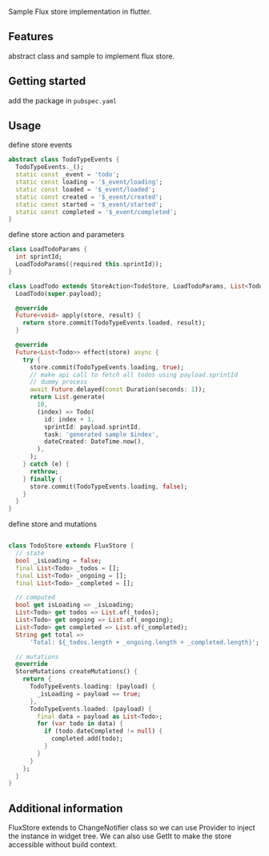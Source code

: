 <!--
This README describes the package. If you publish this package to pub.dev,
this README's contents appear on the landing page for your package.

For information about how to write a good package README, see the guide for
[writing package pages](https://dart.dev/guides/libraries/writing-package-pages).

For general information about developing packages, see the Dart guide for
[creating packages](https://dart.dev/guides/libraries/create-library-packages)
and the Flutter guide for
[developing packages and plugins](https://flutter.dev/developing-packages).
-->

Sample Flux store implementation in flutter.

## Features

abstract class and sample to implement flux store.

## Getting started

add the package in `pubspec.yaml`

## Usage

define store events
```dart
abstract class TodoTypeEvents {
  TodoTypeEvents._();
  static const _event = 'todo';
  static const loading = '$_event/loading';
  static const loaded = '$_event/loaded';
  static const created = '$_event/created';
  static const started = '$_event/started';
  static const completed = '$_event/completed';
}
```

define store action and parameters
```dart
class LoadTodoParams {
  int sprintId;
  LoadTodoParams({required this.sprintId});
}

class LoadTodo extends StoreAction<TodoStore, LoadTodoParams, List<Todo>> {
  LoadTodo(super.payload);

  @override
  Future<void> apply(store, result) {
    return store.commit(TodoTypeEvents.loaded, result);
  }

  @override
  Future<List<Todo>> effect(store) async {
    try {
      store.commit(TodoTypeEvents.loading, true);
      // make api call to fetch all todos using payload.sprintId
      // dummy process
      await Future.delayed(const Duration(seconds: 1));
      return List.generate(
        10,
        (index) => Todo(
          id: index + 1,
          sprintId: payload.sprintId,
          task: 'generated sample $index',
          dateCreated: DateTime.now(),
        ),
      );
    } catch (e) {
      rethrow;
    } finally {
      store.commit(TodoTypeEvents.loading, false);
    }
  }
}
```

define store and mutations
```dart

class TodoStore extends FluxStore {
  // state
  bool _isLoading = false;
  final List<Todo> _todos = [];
  final List<Todo> _ongoing = [];
  final List<Todo> _completed = [];

  // computed
  bool get isLoading => _isLoading;
  List<Todo> get todos => List.of(_todos);
  List<Todo> get ongoing => List.of(_ongoing);
  List<Todo> get completed => List.of(_completed);
  String get total =>
      'Total: ${_todos.length + _ongoing.length + _completed.length}';

  // mutations
  @override
  StoreMutations createMutations() {
    return {
      TodoTypeEvents.loading: (payload) {
        _isLoading = payload == true;
      },
      TodoTypeEvents.loaded: (payload) {
        final data = payload as List<Todo>;
        for (var todo in data) {
          if (todo.dateCompleted != null) {
            completed.add(todo);
          }
        }
      }
    };
  }
}
```

## Additional information

FluxStore extends to ChangeNotifier class so we can use Provider to inject the instance in widget tree. We can also use GetIt to make the store accessible without build context.